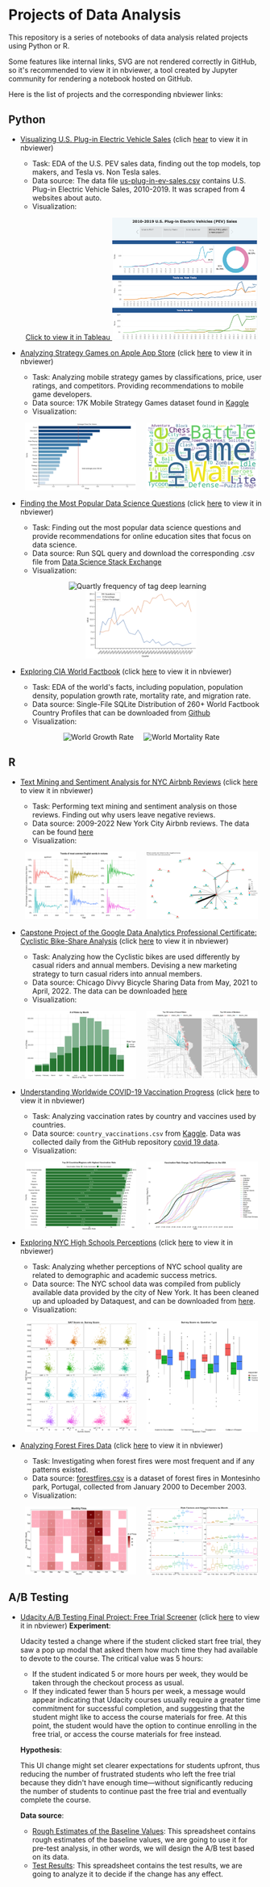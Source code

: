 # Projects of Data Analysis

This repository is a series of notebooks of data analysis related projects using Python or R.

Some features like internal links, SVG are not rendered correctly in GitHub, so it's recommended to view it in nbviewer, a tool created by Jupyter community for rendering a notebook hosted on GitHub.

Here is the list of projects and the corresponding nbviewer links:

## Python

- [Visualizing U.S. Plug-in Electric Vehicle Sales](https://github.com/eeliuqin/data-analysis/blob/main/us-plug-in-electric-vehicle-sales.ipynb) (clich [hear](https://nbviewer.org/github/eeliuqin/data-analysis/blob/main/us-plug-in-electric-vehicle-sales.ipynb) to view it in nbviewer)
  * Task: EDA of the U.S. PEV sales data, finding out the top models, top makers, and Tesla vs. Non Tesla sales.
  * Data source: The data file [us-plug-in-ev-sales.csv](https://github.com/eeliuqin/data-analysis/blob/main/data/us-plug-in-ev-sales.csv) contains U.S. Plug-in Electric Vehicle Sales, 2010-2019. It was scraped from 4 websites about auto.
  * Visualization:
  <p align="center">
  <a href="https://public.tableau.com/app/profile/qinliu/viz/2010-2019U_S_Plug-inElectricVehiclesPEVSales/PEVSalesStory" target="_blank">
    Click to view it in Tableau
    <img alt="PEV Sales Story in Tableau" src="images/pev/tableau-pev-sales.png" width="60%">
  </a>
  </p>

  
- [Analyzing Strategy Games on Apple App Store](https://github.com/eeliuqin/data-analysis/blob/main/mobile-strategy-games.ipynb) (click [here](https://nbviewer.org/github/eeliuqin/data-analysis/blob/main/mobile-strategy-games.ipynb) to view it in nbviewer)
  * Task: Analyzing mobile strategy games by classifications, price, user ratings, and competitors. Providing recommendations to mobile game developers.
  * Data source: 17K Mobile Strategy Games dataset found in [Kaggle](https://www.kaggle.com/datasets/tristan581/17k-apple-app-store-strategy-games?select=appstore_games.csv)
  * Visualization:
  <p align="center">
    <img alt="Average Price" src="images/games/avg-price.png" width="46%">
    &nbsp; &nbsp;
    <img alt="Word Cloud" src="images/games/words.png" width="46%">
  </p>

- [Finding the Most Popular Data Science Questions](https://github.com/eeliuqin/data-analysis/blob/main/popular-data-science-questions.ipynb) (click [here](https://nbviewer.org/github/eeliuqin/data-analysis/blob/main/popular-data-science-questions.ipynb) to view it in nbviewer)
  * Task: Finding out the most popular data science questions and provide recommendations for online education sites that focus on data science.
  * Data source: Run SQL query and download the corresponding .csv file from [Data Science Stack Exchange](https://data.stackexchange.com/datascience/query/new)
  * Visualization:
  <p align="center">
    <img alt="Quartly frequency of tag deep learning" src="images/da-questions/trend.png" width="46%">
    &nbsp; &nbsp;
    <img alt="Python vs. R" src="images/ds-questions/python-vs-r.png" width="46%">
  </p>

- [Exploring CIA World Factbook](https://github.com/eeliuqin/data-analysis/blob/main/cia-world-factbook-visualization.ipynb) (click [here](https://nbviewer.org/github/eeliuqin/data-analysis/blob/main/cia-world-factbook-visualization.ipynb) to view it in nbviewer)
  * Task: EDA of the world's facts, including population, population density, population growth rate, mortality rate, and migration rate.
  * Data source: Single-File SQLite Distribution of 260+ World Factbook Country Profiles that can be downloaded from [Github](https://github.com/factbook/factbook.sql/releases)
  * Visualization:
  <p align="center">
    <img alt="World Growth Rate" src="images/da-questions/growth-rate.png" width="46%">
    &nbsp; &nbsp;
    <img alt="World Mortality Rate" src="images/ds-questions/mortality-rate.png" width="46%">
  </p>  


## R

- [Text Mining and Sentiment Analysis for NYC Airbnb Reviews](https://github.com/eeliuqin/data-analysis/blob/main/airbnb-nyc-sentiment-analysis.ipynb) (click [here](https://nbviewer.org/github/eeliuqin/data-analysis/blob/main/airbnb-nyc-sentiment-analysis.ipynb) to view it in nbviewer)
  * Task: Performing text mining and sentiment analysis on those reviews. Finding out why users leave negative reviews.
  * Data source: 2009-2022 New York City Airbnb reviews. The data can be found [here](http://insideairbnb.com/get-the-data/)
  * Visualization:
  <p align="center">
    <img alt="Common English Words" src="images/airbnb/common-words.png" width="46%">
    &nbsp; &nbsp;
    <img alt="Words liked to negative terms" src="images/airbnb/negative-terms.png" width="46%">
  </p>  

- [Capstone Project of the Google Data Analytics Professional Certificate: Cyclistic Bike-Share Analysis](https://github.com/eeliuqin/data-analysis/blob/main/google-da-capstone-project-bike-share.ipynb) (click [here](https://nbviewer.org/github/eeliuqin/data-analysis/blob/main/google-da-capstone-project-bike-share.ipynb) to view it in nbviewer)
  * Task: Analyzing how the Cyclistic bikes are used differently by casual riders and annual members. Devising a new marketing strategy to turn casual riders into annual members.
  * Data source: Chicago Divvy Bicycle Sharing Data from May, 2021 to April, 2022. The data can be downloaded [here](https://divvy-tripdata.s3.amazonaws.com/index.html)
  * Visualization:
  <p align="center">
    <img alt="Monthly Rides" src="images/bike-share/monthly-rides.png" width="46%">
    &nbsp; &nbsp;
    <img alt="Top 100 Routes" src="images/bike-share/routes.png" width="46%">
  </p> 

- [Understanding Worldwide COVID-19 Vaccination Progress](https://github.com/eeliuqin/data-analysis/blob/main/covid19-vaccination-progress.ipynb) (click [here](https://nbviewer.org/github/eeliuqin/data-analysis/blob/main/covid19-vaccination-progress.ipynb) to view it in nbviewer)
  * Task: Analyzing vaccination rates by country and vaccines used by countries. 
  * Data source: `country_vaccinations.csv` from [Kaggle](https://www.kaggle.com/datasets/gpreda/covid-world-vaccination-progress?datasetId=1093816&language=R&select=country_vaccinations.csv). Data was collected daily from the GitHub repository [covid 19 data](https://github.com/owid/covid-19-data). 
  * Visualization:
  <p align="center">
    <img alt="Top 20 highest vaccination rates" src="images/vaccination/highest-rate.png" width="46%">
    &nbsp; &nbsp;
    <img alt="Top 20 countries vs the USA" src="images/vaccination/us-vs-top-20.png" width="46%">
  </p> 

- [Exploring NYC High Schools Perceptions](https://github.com/eeliuqin/data-analysis/blob/main/nyc-high-schools-perceptions.ipynb) (click [here](https://nbviewer.org/github/eeliuqin/data-analysis/blob/main/nyc-high-schools-perceptions.ipynb) to view it in nbviewer)
  * Task: Analyzing whether perceptions of NYC school quality are related to demographic and academic success metrics.
  * Data source: The NYC school data was compiled from publicly available data provided by the city of New York. It has been cleaned up and uploaded by Dataquest, and can be downloaded from [here](https://data.world/login?next=%2Fdataquest%2Fnyc-schools-data%2Fworkspace%2Ffile%3Ffilename%3Dcombined.csv).
  * Visualization:
  <p align="center">
    <img alt="SAT vs Survey Score" src="images/nyc-school/sat-vs-survey.png" width="46%">
    &nbsp; &nbsp;
    <img alt="Survey Score vs. Question Type" src="images/nyc-school/survey-vs-question-type.png" width="46%">
  </p> 

- [Analyzing Forest Fires Data](https://github.com/eeliuqin/data-analysis/blob/main/forest-fires.ipynb) (click [here](https://nbviewer.org/github/eeliuqin/data-analysis/blob/main/forest-fires.ipynb) to view it in nbviewer)
  * Task: Investigating when forest fires were most frequent and if any patterns existed.
  * Data source: [forestfires.csv](https://archive.ics.uci.edu/ml/machine-learning-databases/forest-fires/) is a dataset of forest fires in Montesinho park, Portugal, collected from January 2000 to December 2003.
  * Visualization:
  <p align="center">
    <img alt="Monthly Fires" src="images/fire/monthly-fires.png" width="46%">
    &nbsp; &nbsp;
    <img alt="Risk Factors and Natural Factors by Month" src="images/fire/risk-factors.png" width="46%">
  </p>

## A/B Testing

- [Udacity A/B Testing Final Project: Free Trial Screener](https://github.com/eeliuqin/data-analysis/blob/main/AB-Testing/Udacity-AB-Testing-Final-Project.ipynb) (click [here](https://nbviewer.org/github/eeliuqin/data-analysis/blob/main/AB-Testing/Udacity-AB-Testing-Final-Project.ipynb) to view it in nbviewer)
  **Experiment**:

  Udacity tested a change where if the student clicked start free trial, they saw a pop up modal that asked them how much time they had available to devote to the course. The critical value was 5 hours:
    - If the student indicated 5 or more hours per week, they would be taken through the checkout process as usual.
    - If they indicated fewer than 5 hours per week, a message would appear indicating that Udacity courses usually require a greater time commitment for successful completion, and suggesting that the student might like to access the course materials for free. At this point, the student would have the option to continue enrolling in the free trial, or access the course materials for free instead.

  **Hypothesis**: 

  This UI change might set clearer expectations for students upfront, thus reducing the number of frustrated students who left the free trial because they didn't have enough time—without significantly reducing the number of students to continue past the free trial and eventually complete the course.

  **Data source**:
  - [Rough Estimates of the Baseline Values](https://docs.google.com/spreadsheets/d/1MYNUtC47Pg8hdoCjOXaHqF-thheGpUshrFA21BAJnNc/edit#gid=0): This spreadsheet contains rough estimates of the baseline values, we are going to use it for pre-test analysis, in other words, we will design the A/B test based on its data.
  - [Test Results](https://docs.google.com/spreadsheets/d/1Mu5u9GrybDdska-ljPXyBjTpdZIUev_6i7t4LRDfXM8/edit#gid=0): This spreadsheet contains the test results, we are going to analyze it to decide if the change has any effect.
